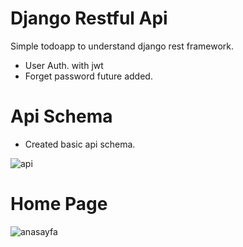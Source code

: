 # Django Restful Api
Simple todoapp to understand django rest framework.

- User Auth. with jwt
- Forget password future added.

# Api Schema
- Created basic api schema.

![api](https://i.ibb.co/5nJzvdb/UML-API-diagram-todoapp.png)


# Home Page

![anasayfa](https://i.ibb.co/FJ160D3/updatedproject.png)


